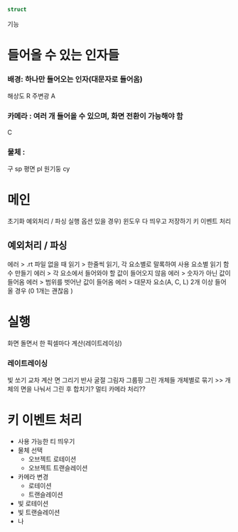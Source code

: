 
```c
struct 

```





기능

# 들어올 수 있는 인자들
### 배경: 하나만 들어오는 인자(대문자로 들어옴)
해상도 R
주변광 A

### 카메라 : 여러 개 들어올 수 있으며, 화면 전환이 가능해야 함
C

### 물체 :
구  sp
평면 pl
원기둥 cy

# 메인 
초기화
예외처리 / 파싱
실행
옵션 있을 경우) 윈도우 다 띄우고 저장하기
키 이벤트 처리

## 예외처리 / 파싱
에러 > .rt 파일 없을 때
읽기 > 한줄씩 읽기, 각 요소별로 말록하여 사용
	요소별 읽기 함수 만들기
	에러 > 각 요소에서 들어와야 할 값이 들어오지 않음
	에러 > 숫자가 아닌 값이 들어옴
	에러 > 범위를 벗어난 값이 들어옴
에러 > 대문자 요소(A, C, L) 2개 이상 들어올 경우 (0 1개는 괜찮음 )

# 실행
화면 돌면서 한 픽셀마다 계산(레이트레이싱)

### 레이트레이싱
빛 쏘기
교차 계산
면 그리기
반사
굴절
그림자
그룹핑
그린 개체들 개체별로 묶기 >> 개체의 면을 나눠서 그린 후 합치기?
멀티 카메라 처리??

# 키 이벤트 처리
- 사용 가능한 티 띄우기
- 물체 선택
	- 오브젝트 로테이션
	- 오브젝트 트랜슬레이션
- 카메라 변경
	- 로테이션
	- 트랜슬레이션
- 빛 로테이션
- 빛 트랜슬레이션
- 나
